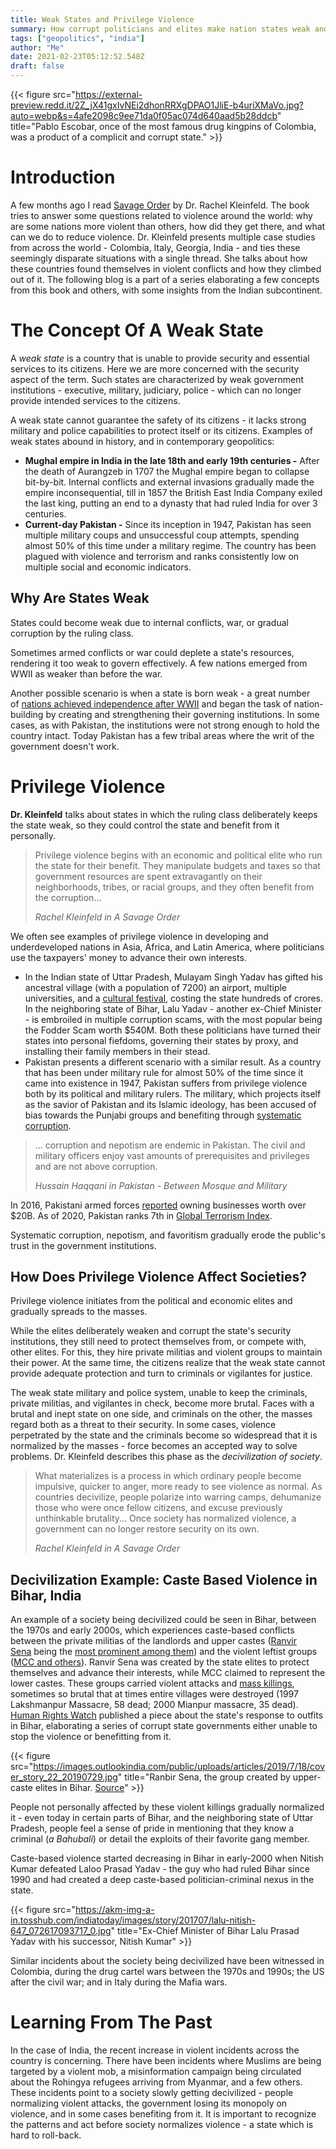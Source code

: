 ```yaml
---
title: Weak States and Privilege Violence
summary: How corrupt politicians and elites make nation states weak and normalize violence in the society.
tags: ["geopolitics", "india"]
author: "Me"
date: 2021-02-23T05:12:52.548Z
draft: false
---
```


{{< figure src="https://external-preview.redd.it/2Z_jX41gxIvNEi2dhonRRXgDPAO1JliE-b4uriXMaVo.jpg?auto=webp&s=4afe2098c9ee71da0f05ac074d640aad5b28ddcb" title="Pablo Escobar, once of the most famous drug kingpins of Colombia, was a product of a complicit and corrupt state." >}}

# Introduction

A few months ago I read [Savage Order](https://carnegieendowment.org/2018/11/06/savage-order-how-world-s-deadliest-countries-can-forge-path-to-security-pub-77045) by Dr. Rachel Kleinfeld. The book tries to answer some questions related to violence around the world: why are some nations more violent than others, how did they get there, and what can we do to reduce violence. Dr. Kleinfeld presents multiple case studies from across the world - Colombia, Italy, Georgia, India - and ties these seemingly disparate situations with a single thread. She talks about how these countries found themselves in violent conflicts and how they climbed out of it. The following blog is a part of a series elaborating a few concepts from this book and others, with some insights from the Indian subcontinent.

# The Concept Of A Weak State

A _weak state_ is a country that is unable to provide security and essential services to its citizens. Here we are more concerned with the security aspect of the term. Such states are characterized by weak government institutions - executive, military, judiciary, police - which can no longer provide intended services to the citizens.

A weak state cannot guarantee the safety of its citizens - it lacks strong military and police capabilities to protect itself or its citizens. Examples of weak states abound in history, and in contemporary geopolitics:

- **Mughal empire in India in the late 18th and early 19th centuries -** After the death of Aurangzeb in 1707 the Mughal empire began to collapse bit-by-bit. Internal conflicts and external invasions gradually made the empire inconsequential, till in 1857 the British East India Company exiled the last king, putting an end to a dynasty that had ruled India for over 3 centuries.
- **Current-day Pakistan -** Since its inception in 1947, Pakistan has seen multiple military coups and unsuccessful coup attempts, spending almost 50% of this time under a military regime. The country has been plagued with violence and terrorism and ranks consistently low on multiple social and economic indicators.

## Why Are States Weak

States could become weak due to internal conflicts, war, or gradual corruption by the ruling class.

Sometimes armed conflicts or war could deplete a state's resources, rendering it too weak to govern effectively. A few nations emerged from WWII as weaker than before the war.

Another possible scenario is when a state is born weak - a great number of [nations achieved independence after WWII](https://en.wikipedia.org/wiki/Decolonization) and began the task of nation-building by creating and strengthening their governing institutions. In some cases, as with Pakistan, the institutions were not strong enough to hold the country intact. Today Pakistan has a few tribal areas where the writ of the government doesn't work.

# Privilege Violence

**Dr. Kleinfeld** talks about states in which the ruling class deliberately keeps the state weak, so they could control the state and benefit from it personally.

> Privilege violence begins with an economic and political elite who run the state for their benefit. They manipulate budgets and taxes so that government resources are spent extravagantly on their neighborhoods, tribes, or racial groups, and they often benefit from the corruption...
>
> _Rachel Kleinfeld in_ _A Savage Order_

We often see examples of privilege violence in developing and underdeveloped nations in Asia, Africa, and Latin America, where politicians use the taxpayers' money to advance their own interests.

- In the Indian state of Uttar Pradesh, Mulayam Singh Yadav has gifted his ancestral village (with a population of 7200) an airport, multiple universities, and a [cultural festival](https://www.firstpost.com/politics/mulayams-rs-20-cr-saifai-festival-exposes-audacity-of-political-class-1330515.html), costing the state hundreds of crores. In the neighboring state of Bihar, Lalu Yadav - another ex-Chief Minister - is embroiled in multiple corruption scams, with the most popular being the Fodder Scam worth $540M. Both these politicians have turned their states into personal fiefdoms, governing their states by proxy, and installing their family members in their stead.
- Pakistan presents a different scenario with a similar result. As a country that has been under military rule for almost 50% of the time since it came into existence in 1947, Pakistan suffers from privilege violence both by its political and military rulers. The military, which projects itself as the savior of Pakistan and its Islamic ideology, has been accused of bias towards the Punjabi groups and benefiting through [systematic corruption](https://www.nytimes.com/2020/01/23/opinion/pakistan-politicians-military.html).

> ... corruption and nepotism are endemic in Pakistan. The civil and military officers enjoy vast amounts of prerequisites and privileges and are not above corruption.
>
> _Hussain Haqqani in Pakistan - Between Mosque and Military_

In 2016, Pakistani armed forces [reported](https://qz.com/india/1134516/inside-pakistans-biggest-business-conglomerate-the-pakistani-military/) owning businesses worth over $20B. As of 2020, Pakistan ranks 7th in [Global Terrorism Index](https://www.visionofhumanity.org/wp-content/uploads/2020/11/GTI-2020-web-1.pdf).

Systematic corruption, nepotism, and favoritism gradually erode the public's trust in the government institutions.

## How Does Privilege Violence Affect Societies?

Privilege violence initiates from the political and economic elites and gradually spreads to the masses.

While the elites deliberately weaken and corrupt the state's security institutions, they still need to protect themselves from, or compete with, other elites. For this, they hire private militias and violent groups to maintain their power. At the same time, the citizens realize that the weak state cannot provide adequate protection and turn to criminals or vigilantes for justice.

The weak state military and police system, unable to keep the criminals, private militias, and vigilantes in check, become more brutal. Faces with a brutal and inept state on one side, and criminals on the other, the masses regard both as a threat to their security. In some cases, violence perpetrated by the state and the criminals become so widespread that it is normalized by the masses - force becomes an accepted way to solve problems. Dr. Kleinfeld describes this phase as the *decivilization of society*.

> What materializes is a process in which ordinary people become impulsive, quicker to anger, more ready to see violence as normal. As countries decivilize, people polarize into warring camps, dehumanize those who were once fellow citizens, and excuse previously unthinkable brutality... Once society has normalized violence, a government can no longer restore security on its own.
>
> _Rachel Kleinfeld in A Savage Order_

## Decivilization Example: Caste Based Violence in Bihar, India

An example of a society being decivilized could be seen in Bihar, between the 1970s and early 2000s, which experiences caste-based conflicts between the private militias of the landlords and upper castes ([Ranvir Sena](https://www.satp.org/satporgtp/countries/india/terroristoutfits/Ranvir_Sena.htm) being the [most prominent among them](https://www.satp.org/satporgtp/countries/india/terroristoutfits/Private_armies.htm)) and the violent leftist groups ([MCC and others](https://www.satp.org/satporgtp/countries/india/terroristoutfits/mcc.htm)). Ranvir Sena was created by the state elites to protect themselves and advance their interests, while MCC claimed to represent the lower castes. These groups carried violent attacks and [mass killings](https://www.satp.org/satporgtp/countries/india/terroristoutfits/massacres.htm), sometimes so brutal that at times entire villages were destroyed (1997 Lakshmanpur Massacre, 58 dead; 2000 Mianpur massacre, 35 dead). [Human Rights Watch](https://www.hrw.org/reports/1999/india/India994-06.htm) published a piece about the state's response to outfits in Bihar, elaborating a series of corrupt state governments either unable to stop the violence or benefitting from it.

{{< figure src="https://images.outlookindia.com/public/uploads/articles/2019/7/18/cover_story_22_20190729.jpg" title="Ranbir Sena, the group created by upper-caste elites in Bihar. [Source](https://magazine.outlookindia.com/story/india-news-forgotten-newsmakers-when-blood-thirsty-ranvir-sena-went-on-a-rampage-and-even-paid-for-it/301935)" >}}

People not personally affected by these violent killings gradually normalized it - even today in certain parts of Bihar, and the neighboring state of Uttar Pradesh, people feel a sense of pride in mentioning that they know a criminal (_a Bahubali_) or detail the exploits of their favorite gang member.

Caste-based violence started decreasing in Bihar in early-2000 when Nitish Kumar defeated Laloo Prasad Yadav - the guy who had ruled Bihar since 1990 and had created a deep caste-based politician-criminal nexus in the state.

{{< figure src="https://akm-img-a-in.tosshub.com/indiatoday/images/story/201707/lalu-nitish-647_072617093717_0.jpg" title="Ex-Chief Minister of Bihar Lalu Prasad Yadav with his successor, Nitish Kumar" >}}

Similar incidents about the society being decivilized have been witnessed in Colombia, during the drug cartel wars between the 1970s and 1990s; the US after the civil war; and in Italy during the Mafia wars.

# Learning From The Past

In the case of India, the recent increase in violent incidents across the country is concerning. There have been incidents where Muslims are being targeted by a violent mob, a misinformation campaign being circulated about the Rohingya refugees arriving from Myanmar, and a few others. These incidents point to a society slowly getting decivilized - people normalizing violent attacks, the government losing its monopoly on violence, and in some cases benefiting from it. It is important to recognize the patterns and act before society normalizes violence - a state which is hard to roll-back.
